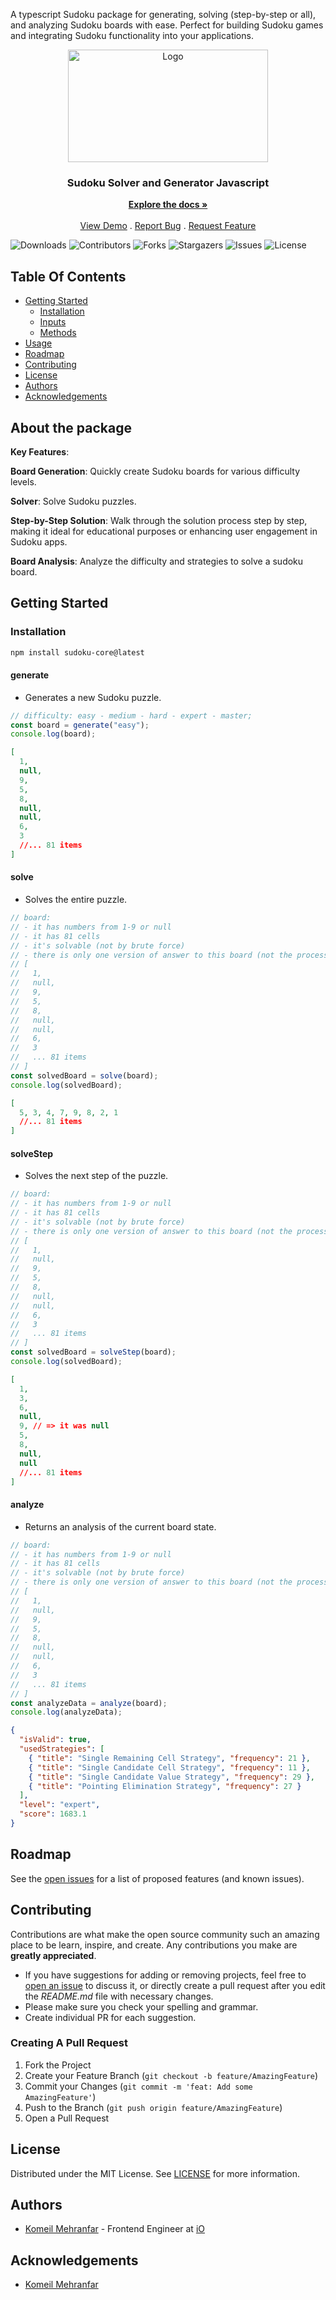 A typescript Sudoku package for generating, solving (step-by-step or all), and analyzing Sudoku boards with ease. Perfect for building Sudoku games and integrating Sudoku functionality into your applications.
<br/>

<p align="center">
  <a href="https://github.com/komeilmehranfar/sudoku-core">
    <img src="/assets/sudoku-core.png" alt="Logo" width="320" height="180">
  </a>

  <h3 align="center">Sudoku Solver and Generator Javascript</h3>

  <p align="center"> 
    <a href="https://github.com/komeilmehranfar/sudoku-core"><strong>Explore the docs »</strong></a>
    <br/>
    <br/>
    <a href="https://codesandbox.io/s/cold-fast-vvrf2d?file=/src/index.ts">View Demo</a>
    .
    <a href="https://github.com/komeilmehranfar/sudoku-core/issues">Report Bug</a>
    .
    <a href="https://github.com/komeilmehranfar/sudoku-core/issues">Request Feature</a>
  </p>
</p>

![Downloads](https://img.shields.io/github/downloads/komeilmehranfar/sudoku-core/total)
![Contributors](https://img.shields.io/github/contributors/komeilmehranfar/sudoku-core?color=dark-green)
![Forks](https://img.shields.io/github/forks/komeilmehranfar/sudoku-core?style=social)
![Stargazers](https://img.shields.io/github/stars/komeilmehranfar/sudoku-core?style=social)
![Issues](https://img.shields.io/github/issues/komeilmehranfar/sudoku-core)
![License](https://img.shields.io/github/license/komeilmehranfar/sudoku-core)

## Table Of Contents

- [Getting Started](#getting-started)
  - [Installation](#installation)
  - [Inputs](#inputs)
  - [Methods](#methods)
- [Usage](#usage)
- [Roadmap](#roadmap)
- [Contributing](#contributing)
- [License](#license)
- [Authors](#authors)
- [Acknowledgements](#acknowledgements)

## About the package

**Key Features**:

**Board Generation**: Quickly create Sudoku boards for various difficulty levels.

**Solver**: Solve Sudoku puzzles.

**Step-by-Step Solution**: Walk through the solution process step by step, making it ideal for educational purposes or enhancing user engagement in Sudoku apps.

**Board Analysis**: Analyze the difficulty and strategies to solve a sudoku board.

## Getting Started

### Installation

```sh
npm install sudoku-core@latest
```

#### generate

- Generates a new Sudoku puzzle.

```typescript
// difficulty: easy - medium - hard - expert - master;
const board = generate("easy");
console.log(board);
```

```json
[
  1,
  null,
  9,
  5,
  8,
  null,
  null,
  6,
  3
  //... 81 items
]
```

#### solve

- Solves the entire puzzle.

```typescript
// board:
// - it has numbers from 1-9 or null
// - it has 81 cells
// - it's solvable (not by brute force)
// - there is only one version of answer to this board (not the process, the result)
// [
//   1,
//   null,
//   9,
//   5,
//   8,
//   null,
//   null,
//   6,
//   3
//   ... 81 items
// ]
const solvedBoard = solve(board);
console.log(solvedBoard);
```

```json
[
  5, 3, 4, 7, 9, 8, 2, 1
  //... 81 items
]
```

#### solveStep

- Solves the next step of the puzzle.

```typescript
// board:
// - it has numbers from 1-9 or null
// - it has 81 cells
// - it's solvable (not by brute force)
// - there is only one version of answer to this board (not the process, the result)
// [
//   1,
//   null,
//   9,
//   5,
//   8,
//   null,
//   null,
//   6,
//   3
//   ... 81 items
// ]
const solvedBoard = solveStep(board);
console.log(solvedBoard);
```

```json
[
  1,
  3,
  6,
  null,
  9, // => it was null
  5,
  8,
  null,
  null
  //... 81 items
]
```

#### analyze

- Returns an analysis of the current board state.

```typescript
// board:
// - it has numbers from 1-9 or null
// - it has 81 cells
// - it's solvable (not by brute force)
// - there is only one version of answer to this board (not the process, the result)
// [
//   1,
//   null,
//   9,
//   5,
//   8,
//   null,
//   null,
//   6,
//   3
//   ... 81 items
// ]
const analyzeData = analyze(board);
console.log(analyzeData);
```

```json
{
  "isValid": true,
  "usedStrategies": [
    { "title": "Single Remaining Cell Strategy", "frequency": 21 },
    { "title": "Single Candidate Cell Strategy", "frequency": 11 },
    { "title": "Single Candidate Value Strategy", "frequency": 29 },
    { "title": "Pointing Elimination Strategy", "frequency": 27 }
  ],
  "level": "expert",
  "score": 1683.1
}
```

## Roadmap

See the [open issues](https://github.com/komeilmehranfar/sudoku-core/issues) for
a list of proposed features (and known issues).

## Contributing

Contributions are what make the open source community such an amazing place to
be learn, inspire, and create. Any contributions you make are **greatly
appreciated**.

- If you have suggestions for adding or removing projects, feel free to
  [open an issue](https://github.com/komeilmehranfar/sudoku-core/issues/new) to
  discuss it, or directly create a pull request after you edit the _README.md_
  file with necessary changes.
- Please make sure you check your spelling and grammar.
- Create individual PR for each suggestion.

### Creating A Pull Request

1. Fork the Project
2. Create your Feature Branch (`git checkout -b feature/AmazingFeature`)
3. Commit your Changes (`git commit -m 'feat: Add some AmazingFeature'`)
4. Push to the Branch (`git push origin feature/AmazingFeature`)
5. Open a Pull Request

## License

Distributed under the MIT License. See
[LICENSE](https://github.com/komeilmehranfar/sudoku-core/blob/main/LICENSE)
for more information.

## Authors

- [Komeil Mehranfar](https://github.com/komeilmehranfar) - Frontend Engineer at
  [iO](https://iodigital.com)

## Acknowledgements

- [Komeil Mehranfar](https://github.com/komeilmehranfar/)
